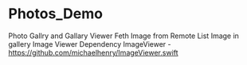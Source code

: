 # Photos_Demo
Photo Gallry and Gallary Viewer
Feth Image from Remote
List Image in gallery
Image Viewer 
Dependency 
ImageViewer - https://github.com/michaelhenry/ImageViewer.swift

